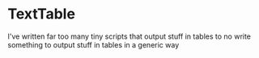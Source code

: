 TextTable
=========

I've written far too many tiny scripts that output stuff in tables to no write something to output stuff in tables in a generic way